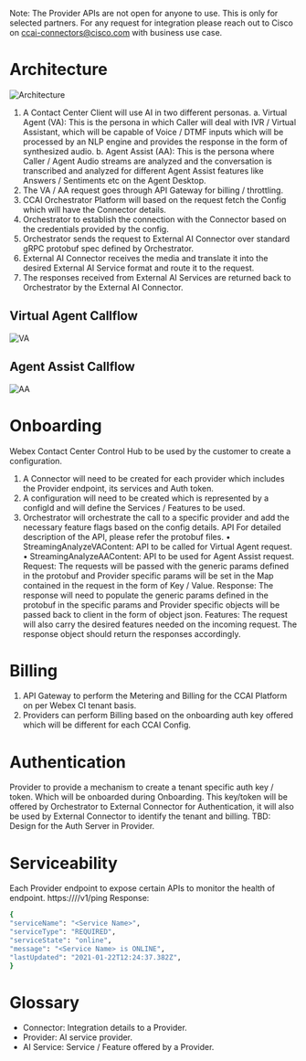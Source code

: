 Note: The Provider APIs are not open for anyone to use. This is only for selected partners. For any request for integration please reach out to Cisco on [ccai-connectors@cisco.com](mailto:ccai-connectors@cisco.com) with business use case.

# Architecture

![Architecture](https://user-images.githubusercontent.com/5176062/115956139-c2be9480-a518-11eb-9aa6-6906b070b00b.png)

1.	A Contact Center Client will use AI in two different personas.
a.	Virtual Agent (VA): This is the persona in which Caller will deal with IVR / Virtual Assistant, which will be capable of Voice / DTMF inputs which will be processed by an NLP engine and provides the response in the form of synthesized audio.
b.	Agent Assist (AA): This is the persona where Caller / Agent Audio streams are analyzed and the conversation is transcribed and analyzed for different Agent Assist features like Answers / Sentiments etc on the Agent Desktop.
2.	The VA / AA request goes through API Gateway for billing / throttling.
3.	CCAI Orchestrator Platform will based on the request fetch the Config which will have the Connector details.
4.	Orchestrator to establish the connection with the Connector based on the credentials provided by the config.
5.	Orchestrator sends the request to External AI Connector over standard gRPC protobuf spec defined by Orchestrator.
6.	External AI Connector receives the media and translate it into the desired External AI Service format and route it to the request.
7.	The responses received from External AI Services are returned back to Orchestrator by the External AI Connector.

## Virtual Agent Callflow
![VA](https://user-images.githubusercontent.com/5176062/116988874-a37cef80-acee-11eb-9123-bd7fa37373f0.jpg)

## Agent Assist Callflow
![AA](https://user-images.githubusercontent.com/5176062/116988897-ab3c9400-acee-11eb-8dd0-5bfe932a4acf.jpg)

# Onboarding
Webex Contact Center Control Hub to be used by the customer to create a configuration. 
1.	A Connector will need to be created for each provider which includes the Provider endpoint, its services and Auth token.
2.	A configuration will need to be created which is represented by a configId and will define the Services / Features to be used. 
3.	Orchestrator will orchestrate the call to a specific provider and add the necessary feature flags based on the config details.
API
For detailed description of the API, please refer the protobuf files.
•	StreamingAnalyzeVAContent: API to be called for Virtual Agent request.
•	StreamingAnalyzeAAContent: API to be used for Agent Assist request.
Request: The requests will be passed with the generic params defined in the protobuf and Provider specific params will be set in the Map contained in the request in the form of Key / Value.
Response: The response will need to populate the generic params defined in the protobuf in the specific params and Provider specific objects will be passed back to client in the form of object json.
Features: The request will also carry the desired features needed on the incoming request. The response object should return the responses accordingly.
# Billing
1.	API Gateway to perform the Metering and Billing for the CCAI Platform on per Webex CI tenant basis.
2.	Providers can perform Billing based on the onboarding auth key offered which will be different for each CCAI Config.
# Authentication
Provider to provide a mechanism to create a tenant specific auth key / token. Which will be onboarded during Onboarding. This key/token will be offered by Orchestrator to External Connector for Authentication, it will also be used by External Connector to identify the tenant and billing.
TBD: Design for the Auth Server in Provider.
# Serviceability
Each Provider endpoint to expose certain APIs to monitor the health of endpoint.
https://<Service endpoint>/<service Name>/v1/ping
Response:
```sh
{
"serviceName": "<Service Name>",
"serviceType": "REQUIRED",
"serviceState": "online",
"message": "<Service Name> is ONLINE",
"lastUpdated": "2021-01-22T12:24:37.382Z",
}
```
# Glossary
* Connector: Integration details to a Provider.
* Provider: AI service provider.
* AI Service: Service / Feature offered by a Provider.
